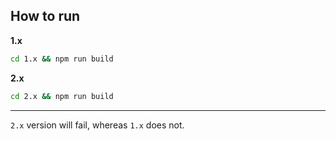 ## How to run

**1.x**

```bash
cd 1.x && npm run build
```

**2.x**

```bash
cd 2.x && npm run build
```

---

`2.x` version will fail, whereas `1.x` does not.
